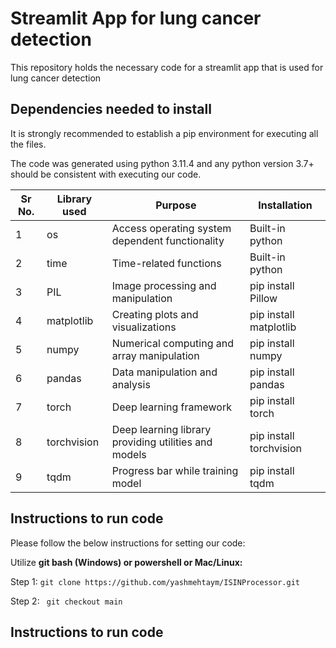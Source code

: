 # Streamlit App for lung cancer detection

This repository holds the necessary code for a streamlit app that is used for lung cancer detection

## Dependencies needed to install

It is strongly recommended to establish a pip environment for executing all the files.

The code was generated using python 3.11.4 and any python version 3.7+ should be consistent with executing our code.

|Sr No.|Library used|Purpose| Installation|
|---|---|---|---|
|1| os | Access operating system dependent functionality | Built-in python |
|2| time | Time-related functions | Built-in python |
|3| PIL | Image processing and manipulation | pip install Pillow |
|4| matplotlib | Creating plots and visualizations | pip install matplotlib |
|5| numpy | Numerical computing and array manipulation | pip install numpy |
|6| pandas | Data manipulation and analysis | pip install pandas |
|7| torch | Deep learning framework | pip install torch |
|8| torchvision | Deep learning library providing utilities and models | pip install torchvision |
|9| tqdm | Progress bar while training model | pip install tqdm |

## Instructions to run code

Please follow the below instructions for setting our code:

 Utilize <b> git bash (Windows) or powershell or Mac/Linux:</b>
 
Step 1: ```git clone https://github.com/yashmehtaym/ISINProcessor.git```

Step 2: ``` git checkout main```


## Instructions to run code